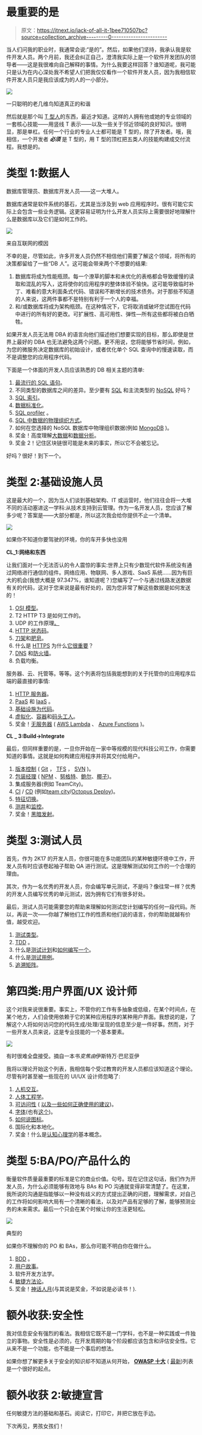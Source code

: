 # 最重要的是

> 原文：<https://itnext.io/jack-of-all-it-1bee710507bc?source=collection_archive---------0----------------------->

当人们问我的职业时，我通常会说:“是的”。然后，如果他们坚持，我承认我是软件开发人员。两个月前，我还会纠正自己，澄清我实际上是一个软件开发团队的领导者——这是我很难向自己解释的事情。为什么我要这样回答？谁知道呢，我可能只是认为在内心深处我不希望人们把我仅仅看作一个软件开发人员，因为我相信软件开发人员只是我应该成为的人的一小部分。

![](img/132bc022559be5ba385a5ce4bd255c4e.png)

一只聪明的老几维鸟知道真正的和谐

然后就是那个叫 [T 型人](https://en.m.wikipedia.org/wiki/T-shaped_skills)的东西，最近才知道。这样的人拥有他或她的专业领域的一套核心技能——用竖线 T 表示——以及一些关于邻近领域的良好知识。很明显，那是单杠。任何一个行业的专业人士都可能是 T 型的，除了开发者。哦，我相信，一个开发者 ***必须*** 是 T 型的，用 T 型的顶杠把五类人的技能构建成交付流程。我想是的。

# 类型 1:数据人

数据库管理员、数据库开发人员——这一大堆人。

数据库通常是软件系统的基石，尤其是当涉及到 web 应用程序时。很有可能它实际上会包含一些业务逻辑。这更容易证明为什么开发人员实际上需要很好地理解什么是数据库以及它们是如何工作的。

![](img/e73b2bddf7657f92eeb5df1997cb15a3.png)

来自互联网的模因

不幸的是，尽管如此，许多开发人员仍然不相信他们需要了解这个领域，将所有的决策都留给了一些“DB 人”。这可能会带来两个不想要的结果:

1.  数据库将成为性能瓶颈。每一个潦草的脚本和未优化的表格都会导致缓慢的读取和混乱的写入，这将使你的应用程序的整体体验不愉快。这可能导致临时补丁、难看的意大利面条式代码、错误和不断增长的技术债务。对于那些不知道的人来说，这两件事都不是特别有利于一个人的幸福。
2.  和/或数据库将成为架构瓶颈。在这种情况下，它将取消或破坏您试图在代码中进行的所有好的更改。可扩展性、高可用性、弹性—所有这些都将被白白牺牲。

如果开发人员无法用 DBA 的语言向他们描述他们想要实现的目标，那么即使是世界上最好的 DBA 也无法避免这两个问题。更不用说，您将能够节省时间，例如，为您的微服务决定数据库的初始设计，或者优化单个 SQL 查询中的慢速读取，而不是调整您的应用程序代码。

下面是一个体面的开发人员应该熟悉的 DB 相关主题的清单:

1.  [最流行的 SQL 语句](https://www.codecademy.com/articles/sql-commands?r=master)。
2.  不同类型的数据库之间的差异。至少要有 [SQL](https://en.wikipedia.org/wiki/SQL#Procedural_extensions) 和主流类型的 [NoSQL](https://en.wikipedia.org/wiki/NoSQL#Types_and_examples_of_NoSQL_databases) 好吗？
3.  [SQL 索引](https://docs.microsoft.com/en-us/sql/relational-databases/indexes/clustered-and-nonclustered-indexes-described)。
4.  [数据标准化](https://en.wikipedia.org/wiki/Database_normalization)。
5.  [SQL profiler](https://docs.microsoft.com/en-us/sql/tools/sql-server-profiler/sql-server-profiler) 。
6.  [SQL 中数据的物理组织方式](https://blog.sqlauthority.com/2012/08/30/sql-server-beginning-sql-server-architecture-terminology/)。
7.  如何在您选择的 NoSQL 数据库中物理组织数据(例如 [MongoDB](https://www.mongodb.com/mongodb-architecture) )。
8.  奖金！高度理解[大数据](https://en.wikipedia.org/wiki/Big_data)和[数据分析](https://en.wikipedia.org/wiki/Business_intelligence)。
9.  奖金 2！记住区块链很可能是未来的事实，所以它不会被忘记。

好吗？很好！到下一个。

# 类型 2:基础设施人员

这是最大的一个，因为当人们谈到基础架构、IT 或运营时，他们往往会将一大堆不同的活动塞进这一学科:从技术支持到云管理。作为一名开发人员，您应该了解多少呢？答案是——大部分都是，所以这次我会给你提供不止一个清单。

![](img/65fbd4cc009d3e03f88d50235ae73503.png)

如果你不知道你要驾驶的环境，你的车开多快也没用

**CL_1:网络和东西**

让我们面对一个无法否认的令人震惊的事实:世界上只有少数现代软件系统没有通过网络进行通信的组件。网络应用、物联网、多人游戏、SaaS 系统……因为有巨大的机会(我想大概是 97.347%，谁知道呢？)您编写了一个与通过线路发送数据有关的代码，这对于您来说是最有好处的，因为您非常了解这些数据是如何发送的！

1.  [OSI 模型](https://en.wikipedia.org/wiki/OSI_model)。
2.  T2 HTTP T3 是如何工作的。
3.  UDP 的工作原理[。](https://en.wikipedia.org/wiki/User_Datagram_Protocol)
4.  [HTTP 状态码](https://en.wikipedia.org/wiki/List_of_HTTP_status_codes)。
5.  [刀架](https://en.wikipedia.org/wiki/Rest)和[肥皂](https://en.wikipedia.org/wiki/SOAP)。
6.  什么是 [HTTPS](https://en.wikipedia.org/wiki/HTTPS) 为什么[它很重要](https://www.troyhunt.com/new-pluralsight-course-what-every-developer-must-know-about-https/)？
7.  [DNS](https://en.wikipedia.org/wiki/Domain_Name_System) 和[防火墙](https://en.wikipedia.org/wiki/Firewall_(computing))。
8.  负载均衡。

服务器、云、托管等。等等。这个列表将包括我能想到的关于托管你的应用程序后端的最直接的事情:

1.  [HTTP 服务器](https://en.wikipedia.org/wiki/Web_server)。
2.  [PaaS](https://en.wikipedia.org/wiki/Platform_as_a_service) 和 [IaaS](https://en.wikipedia.org/wiki/Infrastructure_as_a_service) 。
3.  [基础设施为代码](https://en.wikipedia.org/wiki/Infrastructure_as_Code)。
4.  [虚拟化](https://en.wikipedia.org/wiki/Virtualization)、[容器](https://en.wikipedia.org/wiki/Operating-system-level_virtualization)和[码头工人](https://en.wikipedia.org/wiki/Docker_(software))。
5.  奖金！[无服务器](https://en.wikipedia.org/wiki/Serverless_computing) ( [AWS Lambda](https://aws.amazon.com/lambda/) 、 [Azure Functions](https://azure.microsoft.com/en-us/services/functions/) )。

**CL _ 3:Build->Integrate**

最后，但同样重要的是，一旦你开始在一家中等规模的现代科技公司工作，你需要知道的事情。这就是如何构建应用程序并将其交付给用户。

1.  [版本控制](https://en.wikipedia.org/wiki/Version_control) ( [Git](https://git-scm.com) ， [TFS](https://en.wikipedia.org/wiki/Team_Foundation_Server) ， [SVN](https://en.wikipedia.org/wiki/Apache_Subversion) )。
2.  [包装经理](https://en.wikipedia.org/wiki/List_of_software_package_management_systems#Application-level_Dependency_managers) ( [NPM](https://www.npmjs.com) 、[努格特](https://www.nuget.org)、[鲍尔](https://bower.io)、[椰子](https://cocoapods.org))。
3.  集成服务器(例如 TeamCity)。
4.  [CI](https://en.wikipedia.org/wiki/Continuous_integration) / [CD](https://en.wikipedia.org/wiki/Continuous_delivery) (例如[team city](https://www.jetbrains.com/teamcity/)/[Octopus Deploy](https://octopus.com))。
5.  [特征切换](https://martinfowler.com/articles/feature-toggles.html)。
6.  [测井](https://www.codeproject.com/Articles/42354/The-Art-of-Logging)和[监控](https://landing.google.com/sre/book/chapters/monitoring-distributed-systems.html)。
7.  奖金！[黑暗发射](https://tech.co/the-dark-launch-how-googlefacebook-release-new-features-2016-04)。

# 类型 3:测试人员

首先，作为 2K17 的开发人员，你很可能在多功能团队的某种敏捷环境中工作，开发人员有时应该卷起袖子帮助 QA 进行测试。这是理解测试如何工作的一个合理的理由。

其次，作为一名优秀的开发人员，你会编写单元测试，不是吗？像往常一样？优秀的开发人员编写优秀的单元测试，因为拥有它们有很多好处。

最后，测试人员可能需要您的帮助来理解如何测试您计划编写的任何一段代码。所以，再说一次——你越了解他们工作的性质和他们说的语言，你的帮助就越有价值，越受欢迎。

1.  [测试类型](https://en.wikipedia.org/wiki/Software_testing)。
2.  [TDD](https://en.wikipedia.org/wiki/Test-driven_development) 。
3.  什么是[测试计划](https://en.wikipedia.org/wiki/Test_plan)和[如何编写一个](https://www.wikihow.com/Write-a-Test-Plan)。
4.  什么是[测试用例](https://en.wikipedia.org/wiki/Test_case)。
5.  [追溯矩阵](https://en.wikipedia.org/wiki/Traceability_matrix)。

# 第四类:用户界面/UX 设计师

这个对我来说很重要。事实上，不管你的工作有多抽象或低级，在某个时间点，在某个地方，人们会使用依赖于它的某种应用程序的某种用户界面。我想说的是，了解这个人将如何访问您的代码生成/处理/呈现的信息至少是一件好事。然而，对于一些开发人员来说，这是专业技能的一个基本要素。

![](img/6c715e27fac8d11e196097247c46bf4e.png)

有时很难全盘接受。摘自一本书*变焦由*伊斯特万·巴尼亚伊

我将以理论开始这个列表，我相信每个受过教育的开发人员都应该知道这个理论。尽管有时甚至被一些现在的 UI/UX 设计师忽略了:

1.  [人机交互](https://en.wikipedia.org/wiki/Human–computer_interaction)。
2.  [人体工程学](https://en.wikipedia.org/wiki/Human_factors_and_ergonomics)。
3.  [可访问性](https://en.wikipedia.org/wiki/Computer_accessibility) ( [以及一些如何正确使用的建议](https://medium.com/salesforce-ux/7-things-every-designer-needs-to-know-about-accessibility-64f105f0881b))。
4.  [字体](https://uxplanet.org/8-typography-tips-for-designers-how-to-make-fonts-speak-84741a4053c8)(也有[这个](https://blog.prototypr.io/how-to-use-typography-in-ui-design-ce045fa4ff2e))。
5.  [如何说图标](https://www.smashingmagazine.com/2016/10/icons-as-part-of-a-great-user-experience/)。
6.  国际化和本地化。
7.  奖金！什么是[认知心理学](https://en.wikipedia.org/wiki/Cognitive_psychology)的基本概念。

# 类型 5:BA/PO/产品什么的

衡量软件质量最重要的标准是它的商业价值。句号。现在记住这句话，我们作为开发人员，为什么必须能够有效地与 BAs 和 PO 沟通就变得非常清楚了。在这里，我所说的沟通是指能够以一种没有歧义的方式提出正确的问题，理解需求，对自己的工作将如何影响大局有一个清晰的看法，以及对产品有足够的了解，能够预测业务的未来需求。最后一个只会在某个时候让你的生活更轻松。

![](img/cf4617704d959b67ddb6c503497ff76a.png)

典型的

如果你不理解你的 PO 和 BAs，那么你可能不明白你在做什么。

1.  [BDD](https://en.wikipedia.org/wiki/Behavior-driven_development) 。
2.  [用户故事](https://en.wikipedia.org/wiki/User_story)。
3.  软件开发方法学。
4.  [敏捷方法论](https://en.wikipedia.org/wiki/Agile_software_development#Agile_software_development_methods)。
5.  奖金！[神话人月](https://en.wikipedia.org/wiki/The_Mythical_Man-Month)(与其说是奖金，不如说是必读书！).

# 额外收获:安全性

我对信息安全有强烈的看法。我相信它既不是一门学科，也不是一种实践或一件独立的事物。安全性是必须的，在开发周期的每个阶段都应该包含和评估安全性。它从来不是一个功能，也不能是一个事后的想法。

如果你想了解更多关于安全的知识却不知道从何开始， [**OWASP 十大**](https://www.owasp.org/index.php/Category:OWASP_Top_Ten_Project) ( [最新](https://www.owasp.org/images/7/72/OWASP_Top_10-2017_%28en%29.pdf.pdf))列表是一个很好的起点。

# 额外收获 2:敏捷宣言

任何敏捷方法的基础和基石。阅读它，打印它，并把它放在手边。

下次再见，男孩女孩们！